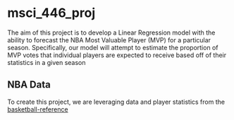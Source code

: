 # msci_446_proj

The aim of this project is to develop a Linear Regression model with the ability to forecast the NBA Most Valuable Player (MVP) for a particular season. Specifically, our model will attempt to estimate the proportion of MVP votes that individual players are expected to receive based off of their statistics in a given season

## NBA Data

To create this project, we are leveraging data and player statistics from the [basketball-reference](https://www.basketball-reference.com/)
